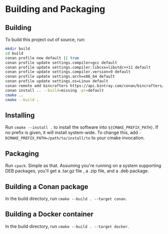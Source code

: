 # Building and Packaging

## Building

To build this project out of source, run:

```bash
mkdir build
cd build
conan profile new default || true
conan profile update settings.compiler=gcc default
conan profile update settings.compiler.libcxx=libstdc++11 default
conan profile update settings.compiler.version=9 default
conan profile update settings.arch=x86_64 default
conan profile update settings.os=Linux default
conan remote add bincrafters https://api.bintray.com/conan/bincrafters/public-conan || true
conan install .. --build=missing -pr=default
cmake ..
cmake --build .
```

## Installing

Run `cmake --install .` to install the software into `${CMAKE_PREFIX_PATH}`. If no prefix is given, it will install
 system-wide. To change this, add `-DCMAKE_PREFIX_PATH=/path/to/install/to` to your cmake invocation.

## Packaging

Run `cpack`. Simple as that. Assuming you're running on a system supporting DEB packages, you'll get a .tar.gz file
, a .zip file, and a .deb package.

## Building a Conan package

In the build directory, run `cmake --build . --target conan`.

## Building a Docker container

In the build directory, run `cmake --build . --target docker`.

